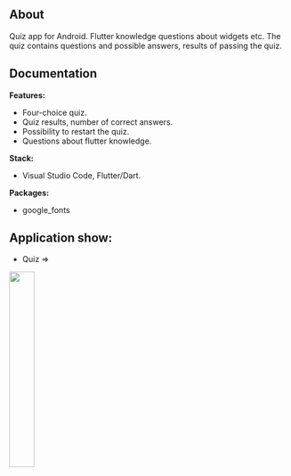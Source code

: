## About

Quiz app for Android. Flutter knowledge questions about widgets etc. The quiz contains questions and possible answers, results of passing the quiz.

## Documentation

**Features:**
- Four-choice quiz.
- Quiz results, number of correct answers.
- Possibility to restart the quiz.
- Questions about flutter knowledge.

**Stack:**
- Visual Studio Code, Flutter/Dart. 

**Packages:** 
- google_fonts

## Application show:
- Quiz =>

<img src="https://github.com/ERumor/quiz_app/assets/57027295/11da88dd-55af-4ad1-b4a2-e23e06a74a68" width=30% height=30%/>
